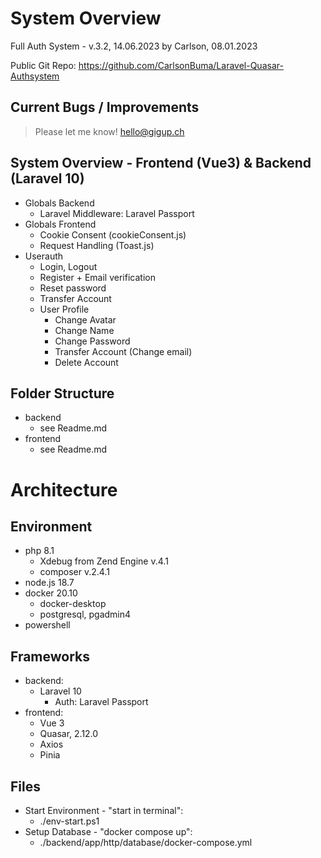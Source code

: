 # System Overview
Full Auth System - v.3.2, 14.06.2023 
by Carlson, 08.01.2023

Public Git Repo: 
https://github.com/CarlsonBuma/Laravel-Quasar-Authsystem

## Current Bugs / Improvements
 > Please let me know!
 > hello@gigup.ch

## System Overview - Frontend (Vue3) & Backend (Laravel 10)
 - Globals Backend
    - Laravel Middleware: Laravel Passport
 - Globals Frontend
    - Cookie Consent (cookieConsent.js)
    - Request Handling (Toast.js)
 - Userauth
    - Login, Logout
    - Register + Email verification
    - Reset password
    - Transfer Account
    - User Profile
        - Change Avatar
        - Change Name
        - Change Password
        - Transfer Account (Change email)
        - Delete Account

## Folder Structure
 - backend
    - see Readme.md
 - frontend
    - see Readme.md

# Architecture
## Environment 
 - php 8.1
     - Xdebug from Zend Engine v.4.1
     - composer v.2.4.1
 - node.js 18.7
 - docker 20.10
     - docker-desktop
     - postgresql, pgadmin4
 - powershell

## Frameworks
 - backend: 
     - Laravel 10
        - Auth: Laravel Passport
 - frontend: 
     - Vue 3
     - Quasar, 2.12.0
     - Axios
     - Pinia

## Files
 - Start Environment - "start in terminal":
    - ./env-start.ps1
 - Setup Database - "docker compose up":
    - ./backend/app/http/database/docker-compose.yml
